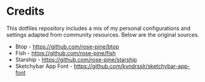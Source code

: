 # Credits

This dotfiles repository includes a mix of my personal configurations and settings adapted from community resources. Below are the original sources.

- Btop - https://github.com/rose-pine/btop
- Fish - https://github.com/rose-pine/fish
- Starship - https://github.com/rose-pine/starship
- Sketchybar App Font - https://github.com/kvndrsslr/sketchybar-app-font
